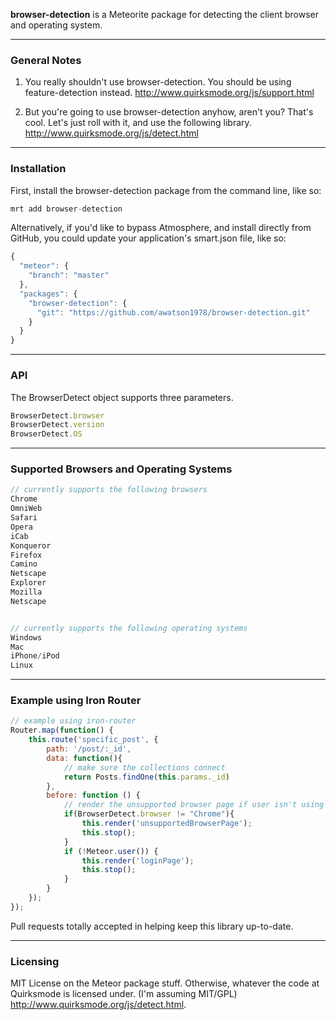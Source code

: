 **browser-detection** is a Meteorite package for detecting the client browser and operating system.

------------------------
### General Notes

1.  You really shouldn't use browser-detection.  You should be using feature-detection instead.
http://www.quirksmode.org/js/support.html

2.  But you're going to use browser-detection anyhow, aren't you?  That's cool.  Let's just roll with it, and use the following library.
http://www.quirksmode.org/js/detect.html


------------------------
### Installation

First, install the browser-detection package from the command line, like so:

````js
mrt add browser-detection
````


Alternatively, if you'd like to bypass Atmosphere, and install directly from GitHub, you could update your application's smart.json file, like so:

````js
{
  "meteor": {
    "branch": "master"
  },
  "packages": {
    "browser-detection": {
      "git": "https://github.com/awatson1978/browser-detection.git"
    }
  }
}

````

------------------------
### API

The BrowserDetect object supports three parameters.

````js
BrowserDetect.browser
BrowserDetect.version
BrowserDetect.OS
````

------------------------
### Supported Browsers and Operating Systems

````js
// currently supports the following browsers
Chrome
OmniWeb
Safari
Opera
iCab
Konqueror
Firefox
Camino
Netscape
Explorer
Mozilla
Netscape


// currently supports the following operating systems
Windows
Mac
iPhone/iPod
Linux
````

------------------------
### Example using Iron Router

````js
// example using iron-router
Router.map(function() {
    this.route('specific_post', {
        path: '/post/:_id',
        data: function(){
            // make sure the collections connect
            return Posts.findOne(this.params._id)
        },
        before: function () {
            // render the unsupported browser page if user isn't using Chrome
            if(BrowserDetect.browser != "Chrome"){
                this.render('unsupportedBrowserPage');
                this.stop();
            }
            if (!Meteor.user()) {
                this.render('loginPage');
                this.stop();
            }
        }
    });
});
````


Pull requests totally accepted in helping keep this library up-to-date.

------------------------
### Licensing

MIT License on the Meteor package stuff. Otherwise, whatever the code at Quirksmode is licensed under.  (I'm assuming MIT/GPL)
http://www.quirksmode.org/js/detect.html.
